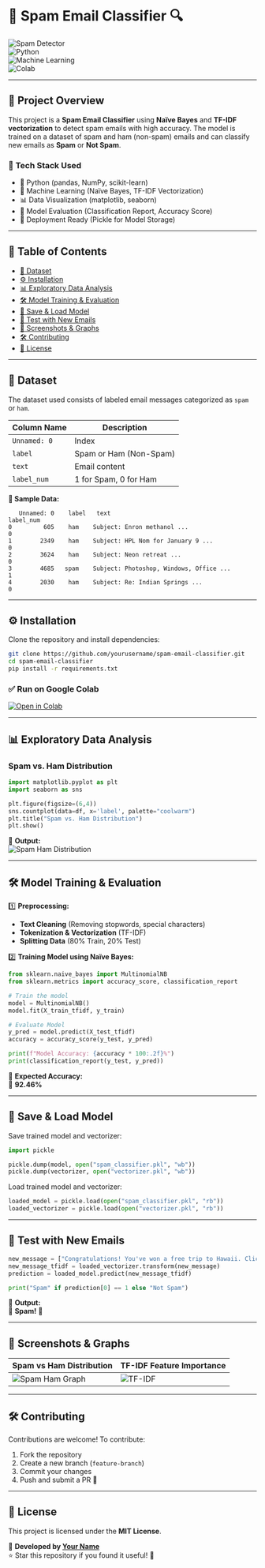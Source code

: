 # 📧 Spam Email Classifier 🔍  
![Spam Detector](https://img.shields.io/badge/Spam-Detector-green?style=for-the-badge)  
![Python](https://img.shields.io/badge/Python-3.8+-blue.svg?style=for-the-badge)  
![Machine Learning](https://img.shields.io/badge/Machine%20Learning-Naive%20Bayes-orange?style=for-the-badge)  
![Colab](https://img.shields.io/badge/Run%20on-Google%20Colab-red?style=for-the-badge)  

---

## 🚀 **Project Overview**  

This project is a **Spam Email Classifier** using **Naïve Bayes** and **TF-IDF vectorization** to detect spam emails with high accuracy. The model is trained on a dataset of spam and ham (non-spam) emails and can classify new emails as **Spam** or **Not Spam**.  

### 🔹 **Tech Stack Used**
- 🐍 Python (pandas, NumPy, scikit-learn)
- 🤖 Machine Learning (Naïve Bayes, TF-IDF Vectorization)
- 📊 Data Visualization (matplotlib, seaborn)
- 🔬 Model Evaluation (Classification Report, Accuracy Score)
- 🏢 Deployment Ready (Pickle for Model Storage)

---

## 📜 **Table of Contents**
- [📂 Dataset](#dataset)
- [⚙️ Installation](#installation)
- [📊 Exploratory Data Analysis](#exploratory-data-analysis)
- [🛠️ Model Training & Evaluation](#model-training--evaluation)
- [💾 Save & Load Model](#save--load-model)
- [📩 Test with New Emails](#test-with-new-emails)
- [📸 Screenshots & Graphs](#screenshots--graphs)
- [🛠️ Contributing](#contributing)
- [📜 License](#license)

---

## 📂 **Dataset**  
The dataset used consists of labeled email messages categorized as `spam` or `ham`.  

| Column Name  | Description  |
|-------------|-------------|
| `Unnamed: 0` | Index |
| `label` | Spam or Ham (Non-Spam) |
| `text` | Email content |
| `label_num` | 1 for Spam, 0 for Ham |

**📌 Sample Data:**  
```
   Unnamed: 0    label   text                                             label_num  
0         605    ham    Subject: Enron methanol ...                          0  
1        2349    ham    Subject: HPL Nom for January 9 ...                  0  
2        3624    ham    Subject: Neon retreat ...                           0  
3        4685   spam    Subject: Photoshop, Windows, Office ...            1  
4        2030    ham    Subject: Re: Indian Springs ...                     0  
```

---

## ⚙️ **Installation**  

Clone the repository and install dependencies:  
```bash
git clone https://github.com/yourusername/spam-email-classifier.git
cd spam-email-classifier
pip install -r requirements.txt
```

### ✅ **Run on Google Colab**
[![Open in Colab](https://colab.research.google.com/assets/colab-badge.svg)](https://colab.research.google.com/)

---

## 📊 **Exploratory Data Analysis**  

### **Spam vs. Ham Distribution**
```python
import matplotlib.pyplot as plt
import seaborn as sns

plt.figure(figsize=(6,4))
sns.countplot(data=df, x='label', palette="coolwarm")
plt.title("Spam vs. Ham Distribution")
plt.show()
```
📌 **Output:**  
![Spam Ham Distribution](https://your-image-link.com/spam-ham-chart.png)

---

## 🛠️ **Model Training & Evaluation**  

1️⃣ **Preprocessing:**  
- **Text Cleaning** (Removing stopwords, special characters)
- **Tokenization & Vectorization** (TF-IDF)  
- **Splitting Data** (80% Train, 20% Test)

2️⃣ **Training Model using Naïve Bayes:**  
```python
from sklearn.naive_bayes import MultinomialNB
from sklearn.metrics import accuracy_score, classification_report

# Train the model
model = MultinomialNB()
model.fit(X_train_tfidf, y_train)

# Evaluate Model
y_pred = model.predict(X_test_tfidf)
accuracy = accuracy_score(y_test, y_pred)

print(f"Model Accuracy: {accuracy * 100:.2f}%")
print(classification_report(y_test, y_pred))
```
📌 **Expected Accuracy:**  
🎯 **92.46%**

---

## 💾 **Save & Load Model**
Save trained model and vectorizer:
```python
import pickle

pickle.dump(model, open("spam_classifier.pkl", "wb"))
pickle.dump(vectorizer, open("vectorizer.pkl", "wb"))
```
Load trained model and vectorizer:
```python
loaded_model = pickle.load(open("spam_classifier.pkl", "rb"))
loaded_vectorizer = pickle.load(open("vectorizer.pkl", "rb"))
```

---

## 📩 **Test with New Emails**
```python
new_message = ["Congratulations! You've won a free trip to Hawaii. Click here to claim."]
new_message_tfidf = loaded_vectorizer.transform(new_message)
prediction = loaded_model.predict(new_message_tfidf)

print("Spam" if prediction[0] == 1 else "Not Spam")
```
📌 **Output:**  
🛑 **Spam!** 🚨  

---

## 📸 **Screenshots & Graphs**  

| **Spam vs Ham Distribution** | **TF-IDF Feature Importance** |
|-----------------------------|------------------------------|
| ![Spam Ham Graph](https://your-image-link.com/spam-ham.png) | ![TF-IDF](https://your-image-link.com/tfidf.png) |

---

## 🛠️ **Contributing**
Contributions are welcome! To contribute:  
1. Fork the repository  
2. Create a new branch (`feature-branch`)  
3. Commit your changes  
4. Push and submit a PR 🎉  

---

## 📜 **License**  
This project is licensed under the **MIT License**.  

📧 **Developed by [Your Name](https://github.com/yourusername)**  
⭐ Star this repository if you found it useful! 🚀
